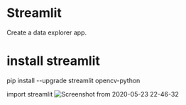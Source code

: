 # Streamlit
Create a data explorer app.
# install streamlit
pip install --upgrade streamlit opencv-python

import streamlit 
![Screenshot from 2020-05-23 22-46-32](https://user-images.githubusercontent.com/51817568/82736568-67a08280-9d48-11ea-9bd2-b84f47a826bb.png)
